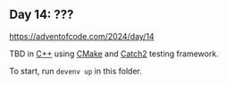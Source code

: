 ## Day 14: ???

https://adventofcode.com/2024/day/14

TBD in [C++](https://some.url) using [CMake](https://cmake.org/) and [Catch2](https://github.com/catchorg/Catch2) testing framework.

To start, run `devenv up` in this folder.